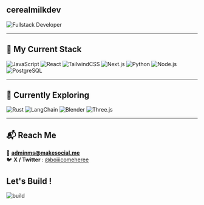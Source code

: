 
## cerealmilkdev 
![Fullstack Developer](https://img.shields.io/badge/Fullstack_Developer-purple?style=for-the-badge&logo=github&logoColor=white)

---

## 🧰 My Current Stack

![JavaScript](https://img.shields.io/badge/JavaScript-F7DF1E?style=flat&logo=javascript&logoColor=black)
![React](https://img.shields.io/badge/React-20232A?style=flat&logo=react&logoColor=61DAFB)
![TailwindCSS](https://img.shields.io/badge/TailwindCSS-06B6D4?style=flat&logo=tailwind-css&logoColor=white)
![Next.js](https://img.shields.io/badge/Next.js-000000?style=flat&logo=next.js&logoColor=white)
![Python](https://img.shields.io/badge/Python-3776AB?style=flat&logo=python&logoColor=white)
![Node.js](https://img.shields.io/badge/Node.js-339933?style=flat&logo=nodedotjs&logoColor=white)
![PostgreSQL](https://img.shields.io/badge/PostgreSQL-4169E1?style=flat&logo=postgresql&logoColor=white)

---

## 🚀 Currently Exploring

![Rust](https://img.shields.io/badge/Rust-000000?style=flat&logo=rust&logoColor=white)
![LangChain](https://img.shields.io/badge/LangChain-1C3C3C?style=flat&logoColor=white)
![Blender](https://img.shields.io/badge/Blender-F5792A?style=flat&logo=blender&logoColor=white)
![Three.js](https://img.shields.io/badge/Three.js-000000?style=flat&logo=three.js&logoColor=white)

---

## 📬 Reach Me

📧 **adminms@makesocial.me**  
🐦 **X / Twitter** : [@boiiicomeheree](https://twitter.com/boiiicomeheree)

## Let's Build !
![build](https://media1.giphy.com/media/v1.Y2lkPTc5MGI3NjExNmpwOTVyem1ha25zODNtNnJra25ibTQ4M25laDF0ZG5yM3RldXJheiZlcD12MV9pbnRlcm5hbF9naWZfYnlfaWQmY3Q9Zw/yph35Uf4OQAVxpSJTe/giphy.gif)


<!--
**cerealmilkdev/cerealmilkdev** is a ✨ _special_ ✨ repository because its `README.md` (this file) appears on your GitHub profile.

Here are some ideas to get you started:

- 🔭 I’m currently working on ...
- 🌱 I’m currently learning ...
- 👯 I’m looking to collaborate on ...
- 🤔 I’m looking for help with ...
- 💬 Ask me about ...
- 📫 How to reach me: ...
- 😄 Pronouns: ...
- ⚡ Fun fact: ...
-->
